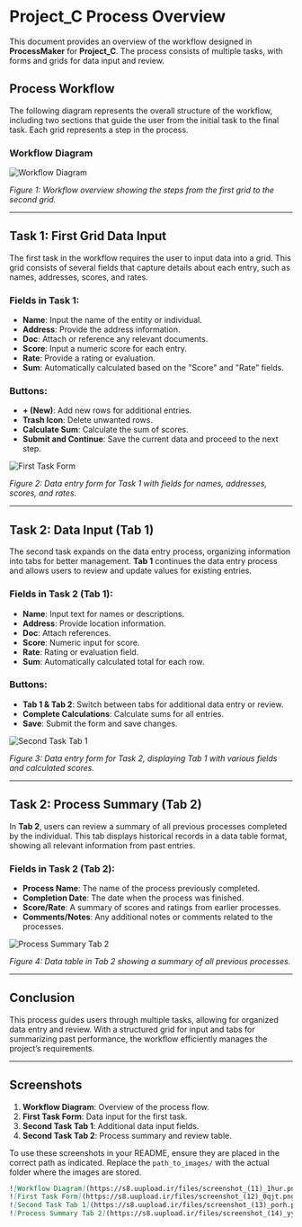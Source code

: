# Project_C Process Overview

This document provides an overview of the workflow designed in **ProcessMaker** for **Project_C**. The process consists of multiple tasks, with forms and grids for data input and review.

## Process Workflow

The following diagram represents the overall structure of the workflow, including two sections that guide the user from the initial task to the final task. Each grid represents a step in the process.

### Workflow Diagram

![Workflow Diagram](https://s8.uupload.ir/files/screenshot_(11)_1hur.png)

*Figure 1: Workflow overview showing the steps from the first grid to the second grid.*

---

## Task 1: First Grid Data Input

The first task in the workflow requires the user to input data into a grid. This grid consists of several fields that capture details about each entry, such as names, addresses, scores, and rates.

### Fields in Task 1:

- **Name**: Input the name of the entity or individual.
- **Address**: Provide the address information.
- **Doc**: Attach or reference any relevant documents.
- **Score**: Input a numeric score for each entry.
- **Rate**: Provide a rating or evaluation.
- **Sum**: Automatically calculated based on the "Score" and "Rate" fields.

### Buttons:

- **+ (New)**: Add new rows for additional entries.
- **Trash Icon**: Delete unwanted rows.
- **Calculate Sum**: Calculate the sum of scores.
- **Submit and Continue**: Save the current data and proceed to the next step.

![First Task Form](https://s8.uupload.ir/files/screenshot_(12)_0qjt.png)

*Figure 2: Data entry form for Task 1 with fields for names, addresses, scores, and rates.*

---

## Task 2: Data Input (Tab 1)

The second task expands on the data entry process, organizing information into tabs for better management. **Tab 1** continues the data entry process and allows users to review and update values for existing entries.

### Fields in Task 2 (Tab 1):

- **Name**: Input text for names or descriptions.
- **Address**: Provide location information.
- **Doc**: Attach references.
- **Score**: Numeric input for score.
- **Rate**: Rating or evaluation field.
- **Sum**: Automatically calculated total for each row.

### Buttons:

- **Tab 1 & Tab 2**: Switch between tabs for additional data entry or review.
- **Complete Calculations**: Calculate sums for all entries.
- **Save**: Submit the form and save changes.

![Second Task Tab 1](https://s8.uupload.ir/files/screenshot_(13)_porh.png)

*Figure 3: Data entry form for Task 2, displaying Tab 1 with various fields and calculated scores.*

---

## Task 2: Process Summary (Tab 2)

In **Tab 2**, users can review a summary of all previous processes completed by the individual. This tab displays historical records in a data table format, showing all relevant information from past entries.

### Fields in Task 2 (Tab 2):

- **Process Name**: The name of the process previously completed.
- **Completion Date**: The date when the process was finished.
- **Score/Rate**: A summary of scores and ratings from earlier processes.
- **Comments/Notes**: Any additional notes or comments related to the processes.

![Process Summary Tab 2](https://s8.uupload.ir/files/screenshot_(14)_yyzk.png)

*Figure 4: Data table in Tab 2 showing a summary of all previous processes.*

---

## Conclusion

This process guides users through multiple tasks, allowing for organized data entry and review. With a structured grid for input and tabs for summarizing past performance, the workflow efficiently manages the project’s requirements.

---

## Screenshots

1. **Workflow Diagram**: Overview of the process flow.
2. **First Task Form**: Data input for the first task.
3. **Second Task Tab 1**: Additional data input fields.
4. **Second Task Tab 2**: Process summary and review table.

To use these screenshots in your README, ensure they are placed in the correct path as indicated. Replace the `path_to_images/` with the actual folder where the images are stored.

```markdown
![Workflow Diagram](https://s8.uupload.ir/files/screenshot_(11)_1hur.png)
![First Task Form](https://s8.uupload.ir/files/screenshot_(12)_0qjt.png)
![Second Task Tab 1](https://s8.uupload.ir/files/screenshot_(13)_porh.png)
![Process Summary Tab 2](https://s8.uupload.ir/files/screenshot_(14)_yyzk.png)
